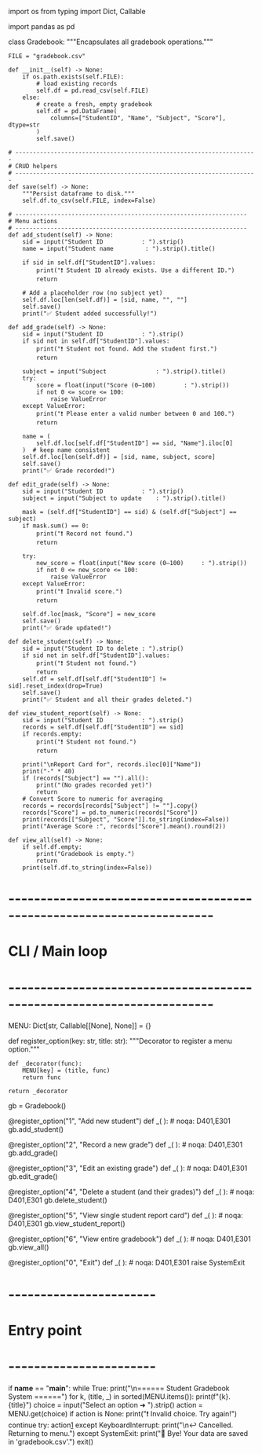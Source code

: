 import os
from typing import Dict, Callable

import pandas as pd


class Gradebook:
    """Encapsulates all gradebook operations."""

    FILE = "gradebook.csv"

    def __init__(self) -> None:
        if os.path.exists(self.FILE):
            # load existing records
            self.df = pd.read_csv(self.FILE)
        else:
            # create a fresh, empty gradebook
            self.df = pd.DataFrame(
                columns=["StudentID", "Name", "Subject", "Score"], dtype=str
            )
            self.save()

    # ---------------------------------------------------------------------
    # CRUD helpers
    # ---------------------------------------------------------------------
    def save(self) -> None:
        """Persist dataframe to disk."""
        self.df.to_csv(self.FILE, index=False)

    # ------------------------------------------------------------------
    # Menu actions
    # ------------------------------------------------------------------
    def add_student(self) -> None:
        sid = input("Student ID           : ").strip()
        name = input("Student name         : ").strip().title()

        if sid in self.df["StudentID"].values:
            print("❗ Student ID already exists. Use a different ID.")
            return

        # Add a placeholder row (no subject yet)
        self.df.loc[len(self.df)] = [sid, name, "", ""]
        self.save()
        print("✅ Student added successfully!")

    def add_grade(self) -> None:
        sid = input("Student ID           : ").strip()
        if sid not in self.df["StudentID"].values:
            print("❗ Student not found. Add the student first.")
            return

        subject = input("Subject              : ").strip().title()
        try:
            score = float(input("Score (0–100)        : ").strip())
            if not 0 <= score <= 100:
                raise ValueError
        except ValueError:
            print("❗ Please enter a valid number between 0 and 100.")
            return

        name = (
            self.df.loc[self.df["StudentID"] == sid, "Name"].iloc[0]
        )  # keep name consistent
        self.df.loc[len(self.df)] = [sid, name, subject, score]
        self.save()
        print("✅ Grade recorded!")

    def edit_grade(self) -> None:
        sid = input("Student ID           : ").strip()
        subject = input("Subject to update    : ").strip().title()

        mask = (self.df["StudentID"] == sid) & (self.df["Subject"] == subject)
        if mask.sum() == 0:
            print("❗ Record not found.")
            return

        try:
            new_score = float(input("New score (0–100)     : ").strip())
            if not 0 <= new_score <= 100:
                raise ValueError
        except ValueError:
            print("❗ Invalid score.")
            return

        self.df.loc[mask, "Score"] = new_score
        self.save()
        print("✅ Grade updated!")

    def delete_student(self) -> None:
        sid = input("Student ID to delete : ").strip()
        if sid not in self.df["StudentID"].values:
            print("❗ Student not found.")
            return
        self.df = self.df[self.df["StudentID"] != sid].reset_index(drop=True)
        self.save()
        print("✅ Student and all their grades deleted.")

    def view_student_report(self) -> None:
        sid = input("Student ID           : ").strip()
        records = self.df[self.df["StudentID"] == sid]
        if records.empty:
            print("❗ Student not found.")
            return

        print("\nReport Card for", records.iloc[0]["Name"])
        print("-" * 40)
        if (records["Subject"] == "").all():
            print("(No grades recorded yet)")
            return
        # Convert Score to numeric for averaging
        records = records[records["Subject"] != ""].copy()
        records["Score"] = pd.to_numeric(records["Score"])
        print(records[["Subject", "Score"]].to_string(index=False))
        print("Average Score :", records["Score"].mean().round(2))

    def view_all(self) -> None:
        if self.df.empty:
            print("Gradebook is empty.")
            return
        print(self.df.to_string(index=False))


# ----------------------------------------------------------------------
# CLI / Main loop
# ----------------------------------------------------------------------

MENU: Dict[str, Callable[[None], None]] = {}

def register_option(key: str, title: str):
    """Decorator to register a menu option."""

    def _decorator(func):
        MENU[key] = (title, func)
        return func

    return _decorator


gb = Gradebook()


@register_option("1", "Add new student")
def _( ):  # noqa: D401,E301
    gb.add_student()


@register_option("2", "Record a new grade")
def _( ):  # noqa: D401,E301
    gb.add_grade()


@register_option("3", "Edit an existing grade")
def _( ):  # noqa: D401,E301
    gb.edit_grade()


@register_option("4", "Delete a student (and their grades)")
def _( ):  # noqa: D401,E301
    gb.delete_student()


@register_option("5", "View single student report card")
def _( ):  # noqa: D401,E301
    gb.view_student_report()


@register_option("6", "View entire gradebook")
def _( ):  # noqa: D401,E301
    gb.view_all()


@register_option("0", "Exit")
def _( ):  # noqa: D401,E301
    raise SystemExit


# -----------------------
# Entry point
# -----------------------
if __name__ == "__main__":
    while True:
        print("\n====== Student Gradebook System ======")
        for k, (title, _) in sorted(MENU.items()):
            print(f"{k}. {title}")
        choice = input("Select an option ➜ ").strip()
        action = MENU.get(choice)
        if action is None:
            print("❗ Invalid choice. Try again!")
            continue
        try:
            action[1]()
        except KeyboardInterrupt:
            print("\n↩️  Cancelled. Returning to menu.")
        except SystemExit:
            print("👋 Bye! Your data are saved in 'gradebook.csv'.")
            exit()
